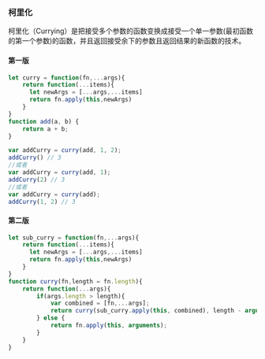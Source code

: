 ### 柯里化

柯里化（Currying）是把接受多个参数的函数变换成接受一个单一参数(最初函数的第一个参数)的函数，并且返回接受余下的参数且返回结果的新函数的技术。

#### 第一版

```javascript
let curry = function(fn,...args){
    return function(...items){
      let newArgs = [...args,...items]  
      return fn.apply(this,newArgs)
    }
}
function add(a, b) {
    return a + b;
}

var addCurry = curry(add, 1, 2);
addCurry() // 3
//或者
var addCurry = curry(add, 1);
addCurry(2) // 3
//或者
var addCurry = curry(add);
addCurry(1, 2) // 3
```

#### 第二版

```javascript
let sub_curry = function(fn,...args){
    return function(...items){
      let newArgs = [...args,...items]  
      return fn.apply(this,newArgs)
    }
}
function curry(fn,length = fn.length){
    return function(...args){
        if(args.length > length){
            var combined = [fn,...args];
            return curry(sub_curry.apply(this, combined), length - arguments.length);
        } else {
            return fn.apply(this, arguments);
        }
    }
}
```

